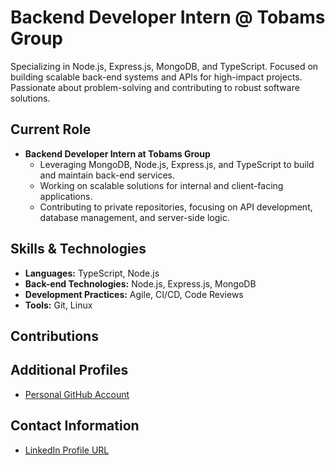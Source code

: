# Backend Developer Intern @ Tobams Group

Specializing in Node.js, Express.js, MongoDB, and TypeScript. Focused on building scalable back-end systems and APIs for high-impact projects. Passionate about problem-solving and contributing to robust software solutions.

## Current Role
- **Backend Developer Intern at Tobams Group**
  - Leveraging MongoDB, Node.js, Express.js, and TypeScript to build and maintain back-end services.
  - Working on scalable solutions for internal and client-facing applications.
  - Contributing to private repositories, focusing on API development, database management, and server-side logic.

## Skills & Technologies
- **Languages:** TypeScript, Node.js
- **Back-end Technologies:** Node.js, Express.js, MongoDB
- **Development Practices:** Agile, CI/CD, Code Reviews
- **Tools:** Git, Linux

## Contributions

## Additional Profiles
- [Personal GitHub Account](https://github.com/Fawazabdganiyu)

## Contact Information
- [LinkedIn Profile URL](https://www.linkedin.com/in/fawaz-abdganiyu/)


<!---
- 👋 Hi, I’m @Fawaz-codes
- 👀 I’m interested in ...
- 🌱 I’m currently learning ...
- 💞️ I’m looking to collaborate on ...
- 📫 How to reach me ...
- 😄 Pronouns: ...
- ⚡ Fun fact: ...


Fawaz-codes/Fawaz-codes is a ✨ special ✨ repository because its `README.md` (this file) appears on your GitHub profile.
You can click the Preview link to take a look at your changes.
--->
